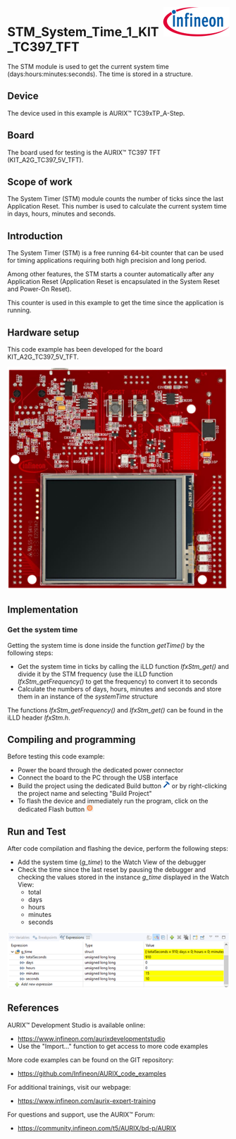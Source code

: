 <img src="./Images/IFX_LOGO_600.gif" align="right" width="150" />  

# STM_System_Time_1_KIT_TC397_TFT
The STM module is used to get the current system time (days:hours:minutes:seconds). The time is stored in a structure.

## Device  
The device used in this example is AURIX&trade; TC39xTP_A-Step.

## Board  
The board used for testing is the AURIX&trade; TC397 TFT (KIT_A2G_TC397_5V_TFT).

## Scope of work  
The System Timer (STM) module counts the number of ticks since the last Application Reset. This number is used to calculate the current system time in days, hours, minutes and seconds.

## Introduction  
The System Timer (STM) is a free running 64-bit counter that can be used for timing applications requiring both high precision and long period.

Among other features, the STM starts a counter automatically after any Application Reset (Application Reset is encapsulated in the System Reset and Power-On Reset).

This counter is used in this example to get the time since the application is running.

## Hardware setup  
This code example has been developed for the board KIT_A2G_TC397_5V_TFT.

<img src="./Images/TC397_TFT_Top_View.png" width="500" />

## Implementation  

### Get the system time
Getting the system time is done inside the function *getTime()* by the following steps:
- Get the system time in ticks by calling the iLLD function *IfxStm_get()* and divide it by the STM frequency (use the iLLD function *IfxStm_getFrequency()* to get the frequency) to convert it to seconds
- Calculate the numbers of days, hours, minutes and seconds and store them in an instance of the *systemTime* structure

The functions *IfxStm_getFrequency()* and *IfxStm_get()* can be found in the iLLD header *IfxStm.h*.

## Compiling and programming  
Before testing this code example:  
- Power the board through the dedicated power connector
- Connect the board to the PC through the USB interface  
- Build the project using the dedicated Build button <img src="./Images/build_activeproj.gif" /> or by right-clicking the project name and selecting "Build Project"  
- To flash the device and immediately run the program, click on the dedicated Flash button <img src="./Images/Widget_Flash.png" width="16"/>

## Run and Test
After code compilation and flashing the device, perform the following steps:
- Add the system time (*g_time*) to the Watch View of the debugger
- Check the time since the last reset by pausing the debugger and checking the values stored in the instance *g_time* displayed in the Watch View:
    - total 
    - days
    - hours 
    - minutes
    - seconds

<img src="./Images/Run_and_Test.png" width="600" />

## References  

AURIX&trade; Development Studio is available online:  
- <https://www.infineon.com/aurixdevelopmentstudio>  
- Use the "Import..." function to get access to more code examples  

More code examples can be found on the GIT repository:  
- <https://github.com/Infineon/AURIX_code_examples>  

For additional trainings, visit our webpage:  
- <https://www.infineon.com/aurix-expert-training>  

For questions and support, use the AURIX&trade; Forum:  
- <https://community.infineon.com/t5/AURIX/bd-p/AURIX>  